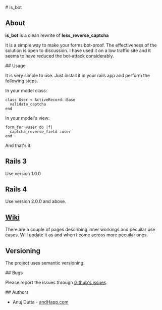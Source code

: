 # is_bot

## About

**is_bot** is a clean rewrite of **less_reverse_captcha**

It is a simple way to make your forms bot-proof. The effectiveness of the solution is open to discussion. I have used it on a low traffic site and it seems to have reduced the bot-attack considerably.


## Usage

It is very simple to use. Just install it in your rails app and perform the following steps. 

In your model class:
    
    class User < ActiveRecord::Base
      validate_captcha
    end
    
In your model's view:
    
    form_for @user do |f|
      captcha_reverse_field :user
    end
    
And that's it.

## Rails 3

Use version 1.0.0

## Rails 4

Use version 2.0.0 and above.

## [Wiki](https://github.com/andhapp/is_bot/wiki)

There are a couple of pages describing inner workings and pecuilar use cases. Will update it as and when I come
across more pecuilar ones.

## Versioning

The project uses semantic versioning.

## Bugs

Please report the issues through [Github's issues](https://github.com/andhapp/is_bot/issues).


## Authors

* Anuj Dutta - [andHapp.com](http://www.andhapp.com/blog)


